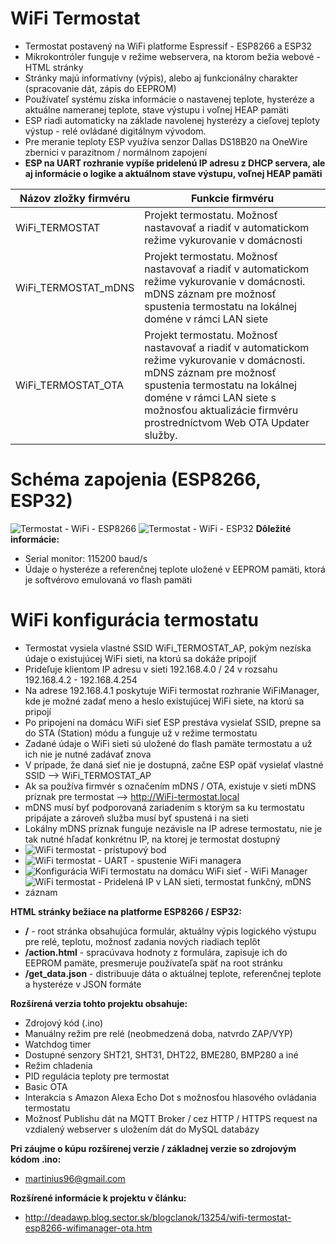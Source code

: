 # WiFi Termostat
* Termostat postavený na WiFi platforme Espressif - ESP8266 a ESP32
* Mikrokontróler funguje v režime webservera, na ktorom bežia webové - HTML stránky
* Stránky majú informatívny (výpis), alebo aj funkcionálny charakter (spracovanie dát, zápis do EEPROM)
* Používateľ systému získa informácie o nastavenej teplote, hysteréze a aktuálne nameranej teplote, stave výstupu i voľnej HEAP pamäti
* ESP riadi automaticky na základe navolenej hysterézy a cieľovej teploty výstup - relé ovládané digitálnym vývodom.
* Pre meranie teploty ESP využíva senzor Dallas DS18B20 na OneWire zbernici v parazitnom / normálnom zapojení
* **ESP na UART rozhranie vypíše pridelenú IP adresu z DHCP servera, ale aj informácie o logike a aktuálnom stave výstupu, voľnej HEAP pamäti**

Názov zložky firmvéru | Funkcie firmvéru
------------ | -------------
WiFi_TERMOSTAT  | Projekt termostatu. Možnosť nastavovať a riadiť v automatickom režime vykurovanie v domácnosti
WiFi_TERMOSTAT_mDNS  | Projekt termostatu. Možnosť nastavovať a riadiť v automatickom režime vykurovanie v domácnosti. mDNS záznam pre možnosť spustenia termostatu na lokálnej doméne v rámci LAN siete
WiFi_TERMOSTAT_OTA  | Projekt termostatu. Možnosť nastavovať a riadiť v automatickom režime vykurovanie v domácnosti. mDNS záznam pre možnosť spustenia termostatu na lokálnej doméne v rámci LAN siete s možnosťou aktualizácie firmvéru prostredníctvom Web OTA Updater služby.

# Schéma zapojenia (ESP8266, ESP32)
![Termostat - WiFi - ESP8266](https://i.imgur.com/hFl5T8e.png)
![Termostat - WiFi - ESP32](https://i.imgur.com/PtMinUm.png)
**Dôležité informácie:**
* Serial monitor: 115200 baud/s
* Údaje o hysteréze a referenčnej teplote uložené v EEPROM pamäti, ktorá je softvérovo emulovaná vo flash pamäti

# WiFi konfigurácia termostatu
* Termostat vysiela vlastné SSID WiFi_TERMOSTAT_AP, pokým nezíska údaje o existujúcej WiFi sieti, na ktorú sa dokáže pripojiť
* Prideľuje klientom IP adresu v sieti 192.168.4.0 / 24 v rozsahu 192.168.4.2 - 192.168.4.254
* Na adrese 192.168.4.1 poskytuje WiFi termostat rozhranie WiFiManager, kde je možné zadať meno a heslo existujúcej WiFi siete, na ktorú sa pripojí
* Po pripojení na domácu WiFi sieť ESP prestáva vysielať SSID, prepne sa do STA (Station) módu a funguje už v režime termostatu
* Zadané údaje o WiFi sieti sú uložené do flash pamäte termostatu a už ich nie je nutné zadávať znova
* V prípade, že daná sieť nie je dostupná, začne ESP opäť vysielať vlastné SSID --> WiFi_TERMOSTAT_AP
* Ak sa používa firmvér s označením mDNS / OTA, existuje v sieti mDNS príznak pre termostat --> http://WiFi-termostat.local
* mDNS musí byť podporovaná zariadením s ktorým sa ku termostatu pripájate a zároveň služba musí byť spustená i na sieti
* Lokálny mDNS príznak funguje nezávisle na IP adrese termostatu, nie je tak nutné hľadať konkrétnu IP, na ktorej je termostat dostupný
* ![WiFi termostat - prístupový bod](https://i.imgur.com/cJb6DR9.png)
* ![WiFi termostat - UART - spustenie WiFi managera](https://i.imgur.com/bikirYM.png)
* ![Konfigurácia WiFi termostatu na domácu WiFi sieť - WiFi Manager](https://i.imgur.com/M3dqgf5.png)
* ![WiFi termostat - Pridelená IP v LAN sieti, termostat funkčný, mDNS záznam](https://i.imgur.com/f1mF6Fk.png)

**HTML stránky bežiace na platforme ESP8266 / ESP32:**
* **/** - root stránka obsahujúca formulár, aktuálny výpis logického výstupu pre relé, teplotu, možnosť zadania nových riadiach teplôt
* **/action.html** - spracúvava hodnoty z formulára, zapisuje ich do EEPROM pamäte, presmeruje používateľa späť na root stránku
* **/get_data.json** - distribuuje dáta o aktuálnej teplote, referenčnej teplote a hysteréze v JSON formáte

**Rozšírená verzia tohto projektu obsahuje:**
* Zdrojový kód (.ino)
* Manuálny režim pre relé (neobmedzená doba, natvrdo ZAP/VYP)
* Watchdog timer
* Dostupné senzory SHT21, SHT31, DHT22, BME280, BMP280 a iné
* Režim chladenia
* PID regulácia teploty pre termostat
* Basic OTA
* Interakcia s Amazon Alexa Echo Dot s možnosťou hlasového ovládania termostatu
* Možnosť Publishu dát na MQTT Broker / cez HTTP / HTTPS request na vzdialený webserver s uložením dát do MySQL databázy

**Pri záujme o kúpu rozšírenej verzie / základnej verzie so zdrojovým kódom .ino:**
* martinius96@gmail.com

**Rozšírené informácie k projektu v článku:**
* http://deadawp.blog.sector.sk/blogclanok/13254/wifi-termostat-esp8266-wifimanager-ota.htm
